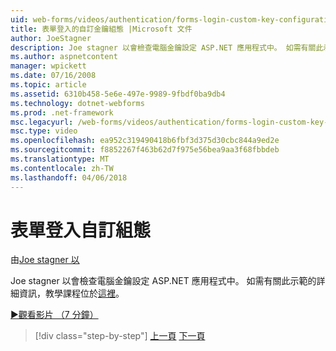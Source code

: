 ```yaml
---
uid: web-forms/videos/authentication/forms-login-custom-key-configuration
title: 表單登入的自訂金鑰組態 |Microsoft 文件
author: JoeStagner
description: Joe stagner 以會檢查電腦金鑰設定 ASP.NET 應用程式中。 如需有關此示範的詳細資訊，教學課程位於此處。
ms.author: aspnetcontent
manager: wpickett
ms.date: 07/16/2008
ms.topic: article
ms.assetid: 6310b458-5e6e-497e-9989-9fbdf0ba9db4
ms.technology: dotnet-webforms
ms.prod: .net-framework
msc.legacyurl: /web-forms/videos/authentication/forms-login-custom-key-configuration
msc.type: video
ms.openlocfilehash: ea952c319490418b6fbf3d375d30cbc844a9ed2e
ms.sourcegitcommit: f8852267f463b62d7f975e56bea9aa3f68fbbdeb
ms.translationtype: MT
ms.contentlocale: zh-TW
ms.lasthandoff: 04/06/2018
---
```

<a name="forms-login-custom-key-configuration"></a>表單登入自訂組態
====================
由[Joe stagner 以](https://github.com/JoeStagner)

Joe stagner 以會檢查電腦金鑰設定 ASP.NET 應用程式中。 如需有關此示範的詳細資訊，教學課程位於[這裡](../../overview/older-versions-security/introduction/forms-authentication-configuration-and-advanced-topics-vb.md)。

[&#9654;觀看影片 （7 分鐘）](https://channel9.msdn.com/Blogs/ASP-NET-Site-Videos/forms-login-custom-key-configuration)

> [!div class="step-by-step"]
> [上一頁](asp-forms-login-relocation.md)
> [下一頁](add-custom-data-to-the-authentication-method.md)

